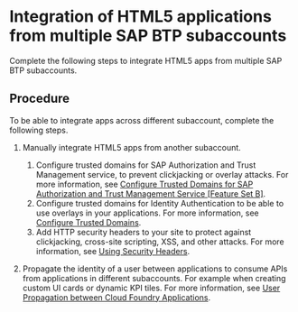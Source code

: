 <!-- loioa4c772894ec74602ab4f0810ad48993a -->

# Integration of HTML5 applications from multiple SAP BTP subaccounts

Complete the following steps to integrate HTML5 apps from multiple SAP BTP subaccounts.



<a name="loioa4c772894ec74602ab4f0810ad48993a__section_bvy_2rz_zxb"/>

## Procedure

To be able to integrate apps across different subaccount, complete the following steps.

1.  Manually integrate HTML5 apps from another subaccount.
    1.  Configure trusted domains for SAP Authorization and Trust Management service, to prevent clickjacking or overlay attacks. For more information, see [Configure Trusted Domains for SAP Authorization and Trust Management Service \[Feature Set B\]](https://help.sap.com/docs/BTP/65de2977205c403bbc107264b8eccf4b/c5e997235f724ec686dc5dc101a1ccfb.html).
    2.  Configure trusted domains for Identity Authentication to be able to use overlays in your applications. For more information, see [Configure Trusted Domains](https://help.sap.com/docs/IDENTITY_AUTHENTICATION/6d6d63354d1242d185ab4830fc04feb1/08fa1fe816704d99a6bcab245158ebca.html).
    3.  Add HTTP security headers to your site to protect against clickjacking, cross-site scripting, XSS, and other attacks. For more information, see [Using Security Headers](using-security-headers-da26650.md).

2.  Propagate the identity of a user between applications to consume APIs from applications in different subaccounts. For example when creating custom UI cards or dynamic KPI tiles. For more information, see [User Propagation between Cloud Foundry Applications](https://help.sap.com/docs/CP_CONNECTIVITY/cca91383641e40ffbe03bdc78f00f681/8ebf60c82a8e4cfc904f441c0c0acd6b.html).

